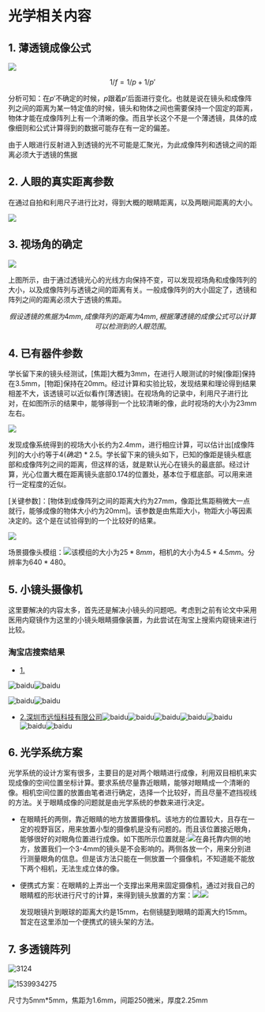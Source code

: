 # 光学相关内容

## 1. 薄透镜成像公式

![](1.jpg)

$$
1/f = 1/p + 1/p'
$$

分析可知：在$p'$不确定的时候，$p$跟着$p'$后面进行变化。也就是说在镜头和成像阵列之间的距离为某一特定值的时候，镜头和物体之间也需要保持一个固定的距离，物体才能在成像阵列上有一个清晰的像。而且学长这个不是一个薄透镜，具体的成像细则和公式计算得到的数据可能存在有一定的偏差。

由于人眼进行反射进入到透镜的光不可能是汇聚光，为此成像阵列和透镜之间的距离必须大于透镜的焦据

## 2. 人眼的真实距离参数

在通过自拍和利用尺子进行比对，得到大概的眼睛距离，以及两眼间距离的大小。

![](2.jpg)

## 3. 视场角的确定

![](3.jpg)

上图所示，由于通过透镜光心的光线方向保持不变，可以发现视场角和成像阵列的大小，以及成像阵列与透镜之间的距离有关。一般成像阵列的大小固定了，透镜和阵列之间的距离必须大于透镜的焦距。

$$
假设透镜的焦据为4mm,成像阵列的距离为4mm,根据薄透镜的成像公式可以计算可以检测到的人眼范围。
$$

## 4. 已有器件参数

学长留下来的镜头经测试，[焦距]大概为3mm，在进行人眼测试的时候[像距]保持在3.5mm，[物距]保持在20mm。经过计算和实验比较，发现结果和理论得到结果相差不大，该透镜可以近似看作[薄透镜]。在视场角的记录中，利用尺子进行比对，在如图所示的结果中，能够得到一个比较清晰的像，此时视场的大小为23mm左右。

![](4.jpg)

发现成像系统得到的视场大小长约为2.4mm，进行相应计算，可以估计出[成像阵列]的大小约等于$4(确定)*2.5$。学长留下来的镜头如下，已知的像距是镜头框底部和成像阵列之间的距离，但这样的话，就是默认光心在镜头的最底部。经过计算，光心位置大概在距离镜头底部0.174的位置处，基本位于框底部。可以用来进行一定程度的近似。

[关键参数]：[物体到成像阵列之间的距离大约为27mm，像距比焦距稍微大一点就行，能够成像的物体大小约为20mm]。该参数是由焦距大小，物距大小等因素决定的。这个是在试验得到的一个比较好的结果。

![](5.jpg)

场景摄像头模组：![](6.jpg)该模组的大小为$25*8mm$，相机的大小为$4.5*4.5mm$。分辨率为$640*480$。

## 5. 小镜头摄像机

这里要解决的内容太多，首先还是解决小镜头的问题吧。考虑到之前有论文中采用医用内窥镜作为这里的小镜头眼睛摄像装置，为此尝试在淘宝上搜索内窥镜来进行比较。

### 淘宝店搜索结果

- [1.](https://item.taobao.com/item.htm?spm=a230r.1.14.60.20232861m538Nv&id=583013574447&ns=1&abbucket=2#detail)

![baidu](https://gd1.alicdn.com/imgextra/i2/83887192/O1CN01iIuJLB22zyz8GhWoR_!!83887192.jpg_400x400.jpg_.webp)![baidu](https://gd1.alicdn.com/imgextra/i2/83887192/O1CN01iIuJLB22zyz8GhWoR_!!83887192.jpg_400x400.jpg_.webp)

![baidu](https://gd4.alicdn.com/imgextra/i4/83887192/O1CN019cwJ4f22zyz8MEzTY_!!83887192.jpg)![baidu](https://gd4.alicdn.com/imgextra/i4/83887192/O1CN019cwJ4f22zyz8MEzTY_!!83887192.jpg)

- [2.深圳市远恒科技有限公司](https://item.taobao.com/item.htm?spm=a230r.1.14.70.20232861m538Nv&id=541199442293&ns=1&abbucket=2#detail)![baidu](https://gd2.alicdn.com/imgextra/i3/2816488490/TB2Bav_puJ8puFjy1XbXXagqVXa_!!2816488490.jpg)![baidu](https://gd2.alicdn.com/imgextra/i3/2816488490/TB2Bav_puJ8puFjy1XbXXagqVXa_!!2816488490.jpg)![baidu](https://gd4.alicdn.com/imgextra/i3/2816488490/TB25stqdSVmpuFjSZFFXXcZApXa_!!2816488490.jpg)![baidu](https://gd4.alicdn.com/imgextra/i3/2816488490/TB25stqdSVmpuFjSZFFXXcZApXa_!!2816488490.jpg)![baidu](https://img.alicdn.com/imgextra/i4/2816488490/TB271aljbBkpuFjy1zkXXbSpFXa_!!2816488490.jpg)![baidu](https://img.alicdn.com/imgextra/i4/2816488490/TB271aljbBkpuFjy1zkXXbSpFXa_!!2816488490.jpg)![baidu](https://img.alicdn.com/imgextra/i3/2816488490/TB2wI_ydA1M.eBjSZPiXXawfpXa_!!2816488490.jpg)

## 6. 光学系统方案

光学系统的设计方案有很多，主要目的是对两个眼睛进行成像，利用双目相机来实现成像的空间位置坐标计算。要求系统尽量靠近眼睛，能够对眼睛成一个清晰的像。相机空间位置的放置由笔者进行确定，选择一个比较好，而且尽量不遮挡视线的方法。关于眼睛成像的问题就是由光学系统的参数来进行决定。

- 在眼睛托的两侧，靠近眼睛的地方放置摄像机。该地方的位置较大，且存在一定的视野盲区，用来放置小型的摄像机是没有问题的。而且该位置接近眼角，能够很好的对眼角位置进行成像。如下图所示位置就是:![](7.jpg)在鼻托靠内侧的地方，放置我们一个3-4mm的镜头是不会影响的。两侧各放一个，用来分别进行测量眼角的信息。但是该方法只能在一侧放置一个摄像机，不知道能不能放下两个相机，无法生成立体的像。

- 便携式方案：在眼睛的上弄出一个支撑出来用来固定摄像机，通过对我自己的眼睛框的形状进行尺寸的计算，来得到镜头放置的方案：![](8.jpg)![](9.jpg)

  发现眼镜片到眼球的距离大约是15mm，右侧镜腿到眼睛的距离大约15mm。暂定在这里添加一个便携式的镜头架的方法。



## 7. 多透镜阵列

![3124](images/clip_image002.jpg)



![1539934275](images/clip_image002-1546945219825.png)

尺寸为5mm*5mm，焦距为1.6mm，间距250微米，厚度2.25mm 